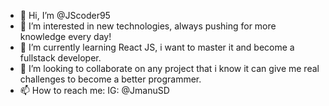 - 👋 Hi, I’m @JScoder95
- 👀 I’m interested in new technologies, always pushing for more knowledge every day!
- 🌱 I’m currently learning React JS, i want to master it and become a fullstack developer.
- 💞️ I’m looking to collaborate on any project that i know it can give me real challenges to become a better programmer.
- 📫 How to reach me: IG: @JmanuSD

<!---
JScoder95/JScoder95 is a ✨ special ✨ repository because its `README.md` (this file) appears on your GitHub profile.
You can click the Preview link to take a look at your changes.
--->
